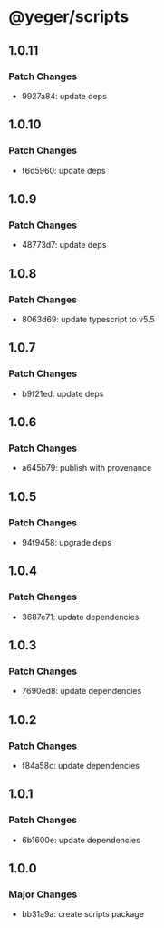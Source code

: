 # @yeger/scripts

## 1.0.11

### Patch Changes

- 9927a84: update deps

## 1.0.10

### Patch Changes

- f6d5960: update deps

## 1.0.9

### Patch Changes

- 48773d7: update deps

## 1.0.8

### Patch Changes

- 8063d69: update typescript to v5.5

## 1.0.7

### Patch Changes

- b9f21ed: update deps

## 1.0.6

### Patch Changes

- a645b79: publish with provenance

## 1.0.5

### Patch Changes

- 94f9458: upgrade deps

## 1.0.4

### Patch Changes

- 3687e71: update dependencies

## 1.0.3

### Patch Changes

- 7690ed8: update dependencies

## 1.0.2

### Patch Changes

- f84a58c: update dependencies

## 1.0.1

### Patch Changes

- 6b1600e: update dependencies

## 1.0.0

### Major Changes

- bb31a9a: create scripts package
